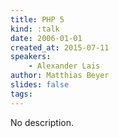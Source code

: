```yaml
---
title: PHP 5
kind: :talk
date: 2006-01-01
created_at: 2015-07-11
speakers:
    - Alexander Lais
author: Matthias Beyer
slides: false
tags:
---
```


No description.
